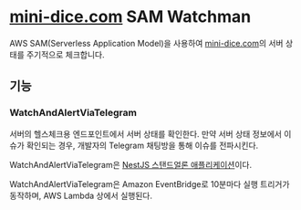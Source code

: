 # [mini-dice.com](https://mini-dice.com) SAM Watchman

AWS SAM(Serverless Application Model)을 사용하여 [mini-dice.com](https://mini-dice.com)의 서버 상태를 주기적으로 체크합니다.

## 기능

### WatchAndAlertViaTelegram

서버의 헬스체크용 엔드포인트에서 서버 상태를 확인한다. 만약 서버 상태 정보에서 이슈가 확인되는 경우, 개발자의 Telegram 채팅방을 통해 이슈를 전파시킨다.

WatchAndAlertViaTelegram은 [NestJS 스탠드얼론 애플리케이션](https://docs.nestjs.com/standalone-applications#standalone-applications)이다.

WatchAndAlertViaTelegram은 Amazon EventBridge로 10분마다 실행 트리거가 동작하며, AWS Lambda 상에서 실행된다.
